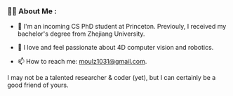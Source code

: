 ### :man_technologist: About Me :

- :telescope: I'm an incoming CS PhD student at Princeton. Previouly, I received my bachelor's degree from Zhejiang University.

- :seedling: I love and feel passionate about 4D computer vision and robotics.

- :mailbox: How to reach me: moulz1031@gmail.com.

I may not be a talented researcher & coder (yet), but I can certainly be a good friend of yours.

<!-- ---

### :fire: My Stats :

![Anurag's GitHub stats](https://github-readme-stats.vercel.app/api?username=Friedrich-M&show_icons=true&theme=nord) -->